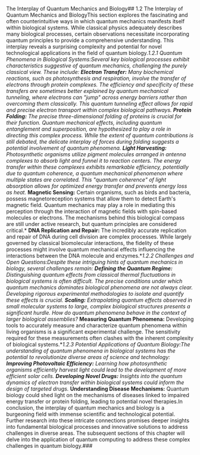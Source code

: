 The Interplay of Quantum Mechanics and Biology## 1.2 The Interplay of Quantum Mechanics and BiologyThis section explores the fascinating and often counterintuitive ways in which quantum mechanics manifests itself within biological systems. While classical physics adequately describes many biological processes, certain observations necessitate incorporating quantum principles to provide a comprehensive understanding.  This interplay reveals a surprising complexity and potential for novel technological applications in the field of quantum biology.**1.2.1 Quantum Phenomena in Biological Systems:**Several key biological processes exhibit characteristics suggestive of quantum mechanics, challenging the purely classical view.  These include:* **Electron Transfer:**  Many biochemical reactions, such as photosynthesis and respiration, involve the transfer of electrons through protein complexes.  The efficiency and specificity of these transfers are sometimes better explained by quantum mechanical tunneling, where electrons can "jump" across energy barriers rather than overcoming them classically.  This quantum tunneling effect allows for rapid and precise electron transport within complex biological pathways.* **Protein Folding:** The precise three-dimensional folding of proteins is crucial for their function.  Quantum mechanical effects, including quantum entanglement and superposition, are hypothesized to play a role in directing this complex process. While the extent of quantum contributions is still debated, the delicate interplay of forces during folding suggests a potential involvement of quantum phenomena.* **Light Harvesting:**  Photosynthetic organisms utilize pigment molecules arranged in antenna complexes to absorb light and funnel it to reaction centers.  The energy transfer within these complexes exhibits remarkable efficiency, potentially due to quantum coherence, a quantum mechanical phenomenon where multiple states are correlated. This "quantum coherence" of light absorption allows for optimized energy transfer and prevents energy loss as heat.* **Magnetic Sensing:**  Certain organisms, such as birds and bacteria, possess magnetoreception systems that allow them to detect Earth's magnetic field.  Quantum mechanics may play a role in mediating this perception through the interaction of magnetic fields with spin-based molecules or electrons.  The mechanisms behind this biological compass are still under active research, but quantum principles are considered critical.* **DNA Replication and Repair:**  The incredibly accurate replication and repair of DNA during cell division are complex processes.  While largely governed by classical biomolecular interactions, the fidelity of these processes might involve quantum mechanical effects influencing the interactions between the DNA molecule and enzymes.**1.2.2 Challenges and Open Questions:**Despite these intriguing hints of quantum mechanics in biology, several challenges remain:* **Defining the Quantum Regime:**  Distinguishing quantum effects from classical thermal fluctuations in biological systems is often difficult.  The precise conditions under which quantum mechanics dominates biological phenomena are not always clear.  Developing rigorous experimental methodologies to isolate and quantify these effects is crucial.* **Scaling:** Extrapolating quantum effects observed in small molecular systems to large, complex biological structures presents a significant hurdle.  How do quantum phenomena behave in the context of larger biological assemblies?* **Measuring Quantum Phenomena:**  Developing tools to accurately measure and characterize quantum phenomena within living organisms is a significant experimental challenge.  The sensitivity required for these measurements often clashes with the inherent complexity of biological systems.**1.2.3 Potential Applications of Quantum Biology:**The understanding of quantum phenomena in biological systems has the potential to revolutionize diverse areas of science and technology:* **Improving Photovoltaic Efficiency:**  Learning how photosynthetic organisms efficiently harvest light could lead to the development of more efficient solar cells.* **Developing Novel Drugs:**  Insights into the quantum dynamics of electron transfer within biological systems could inform the design of targeted drugs.* **Understanding Disease Mechanisms:**  Quantum biology could shed light on the mechanisms of diseases linked to impaired energy transfer or protein folding, leading to potential novel therapies.In conclusion, the interplay of quantum mechanics and biology is a burgeoning field with immense scientific and technological potential.  Further research into these intricate connections promises deeper insights into fundamental biological processes and innovative solutions to address challenges in diverse areas.  The subsequent sections of this chapter will delve into the application of quantum computing to address these complex challenges in quantum biology.###